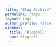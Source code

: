 ```yaml
---
title: "Blog Archive"
permalink: /tags
layout: tags
author_profile: false
sidebar:
  title: "Blogroll"
  nav: blogroll
---
```

